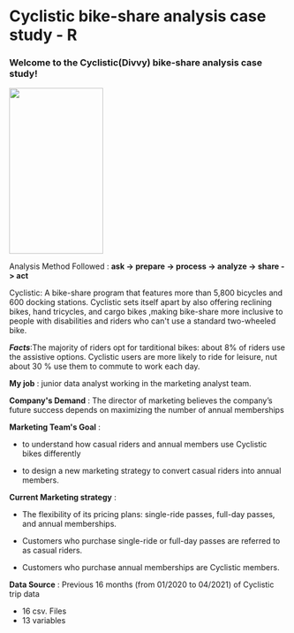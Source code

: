 # Cyclistic bike-share analysis case study - R

### Welcome to the Cyclistic(Divvy) bike-share analysis case study!
<img src="https://user-images.githubusercontent.com/87012338/127745994-9c9de6a3-4f00-41a7-9a8c-7fe10c69c137.png" width="170" height="300">

Analysis Method Followed : **ask -> prepare ->  process -> analyze -> share -> act**

Cyclistic: A bike-share program that features more than 5,800 bicycles and 600 docking stations. Cyclistic sets itself apart by also offering reclining bikes, hand tricycles, and            cargo bikes ,making bike-share more inclusive to people with disabilities and riders who can't use a standard two-wheeled bike. 
           
  ***Facts***:The majority of riders opt for tarditional bikes: about 8% of riders use the assistive options. Cyclistic users are more likely to ride for leisure, nut                            about 30 % use them to commute to work each day.

**My job** : junior data analyst working in the marketing analyst team.

**Company's Demand** : The director of marketing believes the company’s future success depends on maximizing the number of annual memberships

**Marketing Team's Goal** :  
   * to understand how casual riders and annual members use Cyclistic bikes differently
                             
   * to design a new marketing strategy to convert casual riders into annual members.

**Current Marketing strategy** : 
   * The flexibility of its pricing plans: single-ride passes, full-day passes, and annual memberships.
                                 
   * Customers who purchase single-ride or full-day passes are referred to as casual riders. 
                                 
   * Customers who purchase annual memberships are Cyclistic members.
                                 
 **Data Source** : Previous 16 months (from 01/2020 to 04/2021) of Cyclistic trip data

* 16 csv. Files
* 13 variables                                
                             
                             

